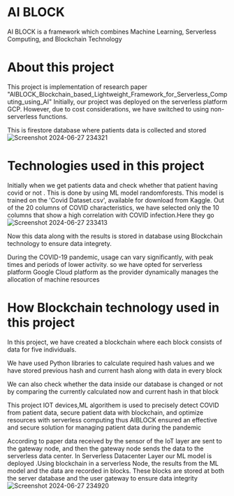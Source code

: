 # AI BLOCK
AI BLOCK is a framework which combines Machine Learning, Serverless Computing, and Blockchain Technology

# About this project
This project is implementation of research paper "AIBLOCK_Blockchain_based_Lightweight_Framework_for_Serverless_Computing_using_AI"
Initially, our project was deployed on the serverless platform GCP. However, due to cost considerations, we have switched to using non-serverless functions.

This is firestore database where patients data is collected and stored 
![Screenshot 2024-06-27 234321](https://github.com/Rishitamamidipalli/AI-BLOCK/assets/123208162/72d55285-9016-49e0-bfb6-a9d50f20c380)


# Technologies used in this project
Initially when we get patients data and check whether that patient having covid or not . This is done by using ML model randomforests. This model is trained on the 'Covid Dataset.csv', available for download from Kaggle. Out of the 20 columns of COVID characteristics, we have selected only the 10 columns that show a high correlation with COVID infection.Here they go
![Screenshot 2024-06-27 233413](https://github.com/Rishitamamidipalli/AI-BLOCK/assets/123208162/0d23f922-5b4f-4373-8b06-a534259efeae)


Now this data along with the results is stored in database using Blockchain technology to ensure data integrety.

During the COVID-19 pandemic, usage can vary significantly, with peak times and periods of lower activity. so we have opted for serverless platform Google Cloud platform as the provider dynamically manages the allocation of machine resources

# How Blockchain technology used in this project
In this project, we have created a blockchain where each block consists of data for five individuals.

We have used Python libraries to calculate required hash values and we have stored previous hash and current hash along with data in every block

We can also check whether the data inside our database is changed or not by comparing the currently calculated now and current hash in that block

This project IOT devices,ML algorithem is used to precisely detect COVID from patient data, secure patient data with blockchain, and optimize resources with serverless computing thus AIBLOCK ensured an effective and secure solution for managing patient data during the pandemic

According to paper data received by the sensor of the IoT layer are sent to the gateway node, and then the gateway node sends the data to the serverless data center. In Serverless Datacenter Layer our ML model is deployed .Using blockchain in a serverless Node, the results from the ML model and the data are recorded in blocks. These blocks are stored at both the server database and the user gateway to ensure data integrity
![Screenshot 2024-06-27 234920](https://github.com/Rishitamamidipalli/AI-BLOCK/assets/123208162/c0ab0de4-9950-4690-a4ab-7f807814d7a1)


